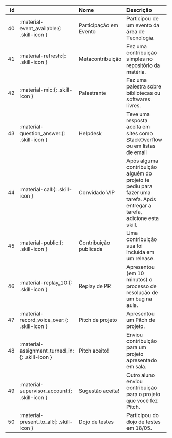 |   id |                                                 | Nome                   | Descrição                                                                                                               |   XP |
|-----:|:------------------------------------------------|:-----------------------|:------------------------------------------------------------------------------------------------------------------------|-----:|
|   40 | :material-event_available:{: .skill-icon }      | Participação em Evento | Participou de um evento da área de Tecnologia.                                                                          |    3 |
|   41 | :material-refresh:{: .skill-icon }              | Metacontribuição       | Fez uma contribuição simples no repositório da matéria.                                                                 |    2 |
|   42 | :material-mic:{: .skill-icon }                  | Palestrante            | Fez uma palestra sobre bibliotecas ou softwares livres.                                                                 |   10 |
|   43 | :material-question_answer:{: .skill-icon }      | Helpdesk               | Teve uma resposta aceita em sites como StackOverflow ou em listas de email                                              |    4 |
|   44 | :material-call:{: .skill-icon }                 | Convidado VIP          | Após alguma contribuição alguém do projeto te pediu para fazer uma tarefa. Após entregar a tarefa, adicione esta skill. |    5 |
|   45 | :material-public:{: .skill-icon }               | Contribuição publicada | Uma contribuição sua foi incluída em um release.                                                                        |    5 |
|   46 | :material-replay_10:{: .skill-icon }            | Replay de PR           | Apresentou (em 10 minutos) o processo de resolução de um bug na aula.                                                   |    5 |
|   47 | :material-record_voice_over:{: .skill-icon }    | Pitch de projeto       | Apresentou um Pitch de projeto.                                                                                         |    0 |
|   48 | :material-assignment_turned_in:{: .skill-icon } | Pitch aceito!          | Enviou contribuição para um projeto apresentado em sala.                                                                |    5 |
|   49 | :material-supervisor_account:{: .skill-icon }   | Sugestão aceita!       | Outro aluno enviou contribuição para o projeto que você fez Pitch.                                                      |    3 |
|   50 | :material-present_to_all:{: .skill-icon }       | Dojo de testes         | Participou do dojo de testes em 18/05.                                                                                  |    3 |